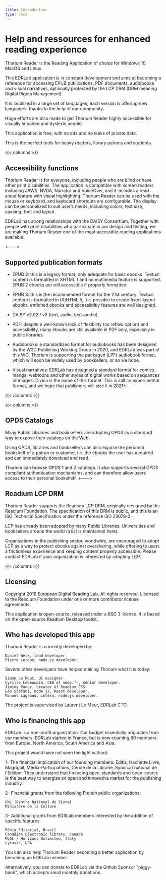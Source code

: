 ```yaml
---
title: Introduction
type: docs
---
```


# Help and ressources for enhanced reading experience

Thorium Reader is the Reading Application of choice for Windows 10, MacOS and Linux.

This EDRLab application is in constant development and aims at becoming a reference for accessing EPUB publications, PDF documents, audiobooks and visual narratives, optionally protected by the LCP DRM (DRM meaning Digital Rights Management).

It is localized in a large set of languages; each version is offering new languages, thanks to the help of our community.

Huge efforts are also made to get Thorium Reader highly accessible for visually impaired and dyslexic people.

This application is free, with no ads and no leaks of private data.

This is the perfect tools for heavy readers, library patrons and students.

{{< columns >}}

## Accessibility functions

Thorium Reader is for everyone, including people who are blind or have other print disabilities. The application is compatible with screen readers including JAWS, NVDA, Narrator and VoiceOver, and it includes a read aloud feature with visual highlighting. Thorium Reader can be used with the mouse or keyboard, and keyboard shortcuts are configurable. The display can be personalized to suit user’s needs, including colors, text size, spacing, font and layout.

EDRLab has strong relationships with the DAISY Consortium. Together with people with print disabilities who participate in our design and testing, we are making Thorium Reader one of the most accessible reading applications available.

<--->

## Supported publication formats

* EPUB 2: this is a legacy format, only adequate for basic ebooks. Textual content is formatted in XHTML 1 and no multimedia feature is supported. EPUB 2 ebooks are still accessible if properly formatted.

* EPUB 3: this is the recommended format for the 21st century. Textual content is formatted in (X)HTML 5, it is possible to create fixed-layout ebooks, enriched ebooks and accessibiltiy features are well designed.

* DAISY v2.02 / v3 (text, audio, text+audio).

* PDF: despite a well-known lack of flexibility (no reflow option) and accessibility, many ebooks are still available in PDF only, especially in public libraries.

* Audiobooks: a standardized format for audiobooks has been designed by the W3C Publishing Working Group in 2020, and EDRLab was part of this WG. Thorium is supporting the packaged (LPF) audiobook format, which will soon be widely used by booksellers, or so we hope.

* Visual narratives: EDRLab has designed a standard format for comics, manga, webtoons and other styles of digital works based on sequances of images. Divina is the name of this format. This is still an experimental format, and we hope that publishers will size it in 2021+.

{{< /columns >}}

{{< columns >}}

## OPDS Catalogs

Many Public Libraries and booksellers are adopting OPDS as a standard way to expose their catalogs on the Web.

Using OPDS, libraries and booksellers can also expose the personal bookshelf of a patron or customer, i.e. the ebooks the user has acquired and can immediately download and read.

Thorium can browse OPDS 1 and 2 catalogs. It also supports several OPDS compliant authentication mechanisms, and can therefore allow users access to their personal bookshelf.
<--->

## Readium LCP DRM

Thorium Reader supports the Readium LCP DRM, originally designed by the Readium Foundation. The specification of this DRM is public, and this is an ISO Technical Specification under the reference ISO 23078-2.

LCP has already been adopted by many Public Libraries, Universities and booksellers around the world (a list is maintained here).

Organizations in the publishing sector, worldwide, are encouraged to adopt LCP as a way to protect ebooks against oversharing, while offering to users a frictionless experience and keeping content properly accessible. Please contact EDRLab if your organization is interested by adopting LCP.

{{< /columns >}}

## Licensing

Copyright 2019 European Digital Reading Lab. All rights reserved. Licensed to the Readium Foundation under one or more contributor license agreements.

This application is open-source, released under a BSD 3 license. It is based on the open-source Readium Desktop toolkit.

## Who has developed this app

Thorium Reader is currently developed by:

    Daniel Weck, lead developer.
    Pierre Leroux, node.js developer.

Several other developers have helped making Thorium what it is today:

    Simon Le Roux, UI designer.
    Cyrille Lebeaupin, CEO of noop.fr, senior developer.
    Jiminy Panoz, creator of Readium CSS.
    Léo Stéfani, node.js, React developer.
    Manuel Lagrand, intern, node.js developer.

The project is supervised by Laurent Le Meur, EDRLab CTO.

## Who is financing this app

EDRLab is a non-profit organization. Our budget essentially originates from our members. EDRLab started in France, but is now counting 60 members from Europe, North America, South America and Asia.

This project would have not seen the light without:

1- The financial implication of our founding members: Editis, Hachette Livre, Magrigall, Media-Participations, Cercle de la Librarie, Syndicat national de l'Edition. They understand that financing open-standards and open-source is the best way to energize an open and innovative market for the publishing industry.

2- Financial grants from the following French public organizations:

    CNL (Centre National du livre)
    Ministère de la Culture

3- Additional grants from EDRLab members interested by the addition of specific features:

    Fênix Editorial, Brazil
    Canadian Electronic library, Canada
    MLOL / Horizons Unlimited, Italy
    Lyrasis, USA

You can also help Thorium Reader becoming a better application by becoming an EDRLab member.

Alternatively, you can donate to EDRLab via the Github Sponsor "piggy-bank", which accepts small monthly donations.
